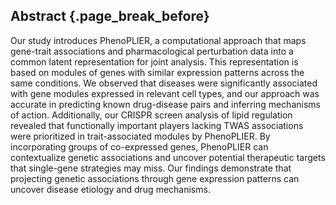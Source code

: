 ## Abstract {.page_break_before}

Our study introduces PhenoPLIER, a computational approach that maps gene-trait associations and pharmacological perturbation data into a common latent representation for joint analysis.
This representation is based on modules of genes with similar expression patterns across the same conditions.
We observed that diseases were significantly associated with gene modules expressed in relevant cell types, and our approach was accurate in predicting known drug-disease pairs and inferring mechanisms of action.
Additionally, our CRISPR screen analysis of lipid regulation revealed that functionally important players lacking TWAS associations were prioritized in trait-associated modules by PhenoPLIER.
By incorporating groups of co-expressed genes, PhenoPLIER can contextualize genetic associations and uncover potential therapeutic targets that single-gene strategies may miss.
Our findings demonstrate that projecting genetic associations through gene expression patterns can uncover disease etiology and drug mechanisms.
